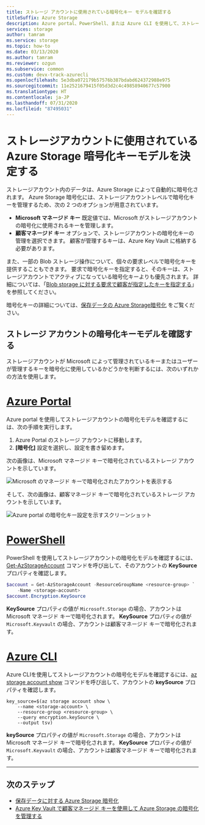```yaml
---
title: ストレージ アカウントに使用されている暗号化キー モデルを確認する
titleSuffix: Azure Storage
description: Azure portal、PowerShell、または Azure CLI を使用して、ストレージアカウントの暗号化キーがどのように管理されているかを確認します。 キーは、Microsoft (既定)、または顧客が管理できます。 顧客が管理するキーは、Azure Key Vault に格納する必要があります。
services: storage
author: tamram
ms.service: storage
ms.topic: how-to
ms.date: 03/13/2020
ms.author: tamram
ms.reviewer: ozgun
ms.subservice: common
ms.custom: devx-track-azurecli
ms.openlocfilehash: 5e3dba072179b57576b387bdabd624372988e975
ms.sourcegitcommit: 11e2521679415f05d3d2c4c49858940677c57900
ms.translationtype: HT
ms.contentlocale: ja-JP
ms.lasthandoff: 07/31/2020
ms.locfileid: "87495031"
---
```

# <a name="determine-which-azure-storage-encryption-key-model-is-in-use-for-the-storage-account"></a>ストレージアカウントに使用されている Azure Storage 暗号化キーモデルを決定する

ストレージアカウント内のデータは、Azure Storage によって自動的に暗号化されます。 Azure Storage 暗号化には、ストレージアカウントレベルで暗号化キーを管理するため、次の 2 つのオプションが用意されています。

- **Microsoft マネージド キー** 既定値では、Microsoft がストレージアカウントの暗号化に使用されるキーを管理します。
- **顧客マネージド キー** オプションで、ストレージアカウントの暗号化キーの管理を選択できます。 顧客が管理するキーは、Azure Key Vault に格納する必要があります。

また、一部の Blob ストレージ操作について、個々の要求レベルで暗号化キーを提供することもできます。 要求で暗号化キーを指定すると、そのキーは、ストレージアカウントでアクティブになっている暗号化キーよりも優先されます。 詳細については、「[Blob storage に対する要求で顧客が指定したキーを指定する](../blobs/storage-blob-customer-provided-key.md)」を参照してください。

暗号化キーの詳細については、[保存データの Azure Storage暗号化](storage-service-encryption.md) をご覧ください。

## <a name="check-the-encryption-key-model-for-the-storage-account"></a>ストレージ アカウントの暗号化キーモデルを確認する

ストレージアカウントが Microsoft によって管理されているキーまたはユーザーが管理するキーを暗号化に使用しているかどうかを判断するには、次のいずれかの方法を使用します。

# <a name="azure-portal"></a>[Azure Portal](#tab/portal)

Azure portal を使用してストレージアカウントの暗号化モデルを確認するには、次の手順を実行します。

1. Azure Portal のストレージ アカウントに移動します。
1. **[暗号化]** 設定を選択し、設定を書き留めます。

次の画像は、Microsoft マネージド キーで暗号化されているストレージ アカウントを示しています。

![Microsoft のマネージド キーで暗号化されたアカウントを表示する](media/storage-encryption-key-model-get/microsoft-managed-encryption-key-setting-portal.png)

そして、次の画像は、顧客マネージド キーで暗号化されているストレージ アカウントを示しています。

![Azure portal の暗号化キー設定を示すスクリーンショット](media/storage-encryption-key-model-get/customer-managed-encryption-key-setting-portal.png)

# <a name="powershell"></a>[PowerShell](#tab/powershell)

PowerShell を使用してストレージアカウントの暗号化モデルを確認するには、[Get-AzStorageAccount](/powershell/module/az.storage/get-azstorageaccount) コマンドを呼び出して、そのアカウントの **KeySource** プロパティを確認します。

```powershell
$account = Get-AzStorageAccount -ResourceGroupName <resource-group> `
    -Name <storage-account>
$account.Encryption.KeySource
```

**KeySource** プロパティの値が `Microsoft.Storage` の場合、アカウントは Microsoft マネージド キーで暗号化されます。 **KeySource** プロパティの値が `Microsoft.Keyvault` の場合、アカウントは顧客マネージド キーで暗号化されます。

# <a name="azure-cli"></a>[Azure CLI](#tab/cli)

Azure CLIを使用してストレージアカウントの暗号化モデルを確認するには、[az storage account show](/cli/azure/storage/account#az-storage-account-show) コマンドを呼び出して、アカウントの **keySource** プロパティを確認します。

```azurecli-interactive
key_source=$(az storage account show \
    --name <storage-account> \
    --resource-group <resource-group> \
    --query encryption.keySource \
    --output tsv)
```

**keySource** プロパティの値が `Microsoft.Storage` の場合、アカウントは Microsoft マネージド キーで暗号化されます。 **KeySource** プロパティの値が `Microsoft.Keyvault` の場合、アカウントは顧客マネージド キーで暗号化されます。

---

## <a name="next-steps"></a>次のステップ

- [保存データに対する Azure Storage 暗号化](storage-service-encryption.md)
- [Azure Key Vault で顧客マネージド キーを使用して Azure Storage の暗号化を管理する](encryption-customer-managed-keys.md)
